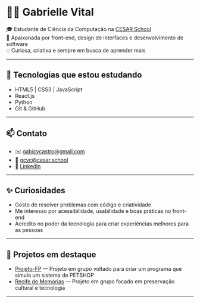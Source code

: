 # 👩‍💻 Gabrielle Vital

🎓 Estudante de Ciência da Computação na [CESAR School](https://www.cesar.school)  
🎨 Apaixonada por front-end, design de interfaces e desenvolvimento de software  
💡 Curiosa, criativa e sempre em busca de aprender mais

---

## 🌱 Tecnologias que estou estudando

- HTML5 | CSS3 | JavaScript  
- React.js  
- Python  
- Git & GitHub

---

## 📫 Contato

- ✉️ gabicvcastro@gmail.com  
- 🏫 gcvc@cesar.school  
- 💼 [LinkedIn](https://www.linkedin.com/in/gabriellecvital)

---

## ✨ Curiosidades

- Gosto de resolver problemas com código e criatividade  
- Me interesso por acessibilidade, usabilidade e boas práticas no front-end  
- Acredito no poder da tecnologia para criar experiências melhores para as pessoas

---

## 🚀 Projetos em destaque

- [Projeto-FP](https://github.com/gabriellevitalc/Projeto-FP) — Projeto em grupo voltado para criar um programa que simula um sistema de PETSHOP  
- [Recife de Memórias](https://github.com/LHFalcao/Recife_de_Memorias/tree/main) — Projeto em grupo focado em preservação cultural e tecnologia

---
